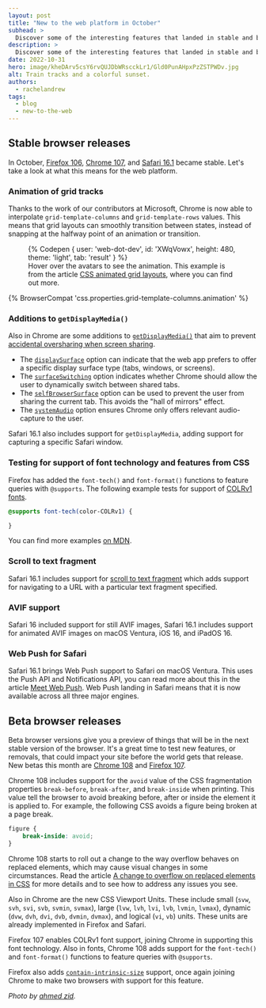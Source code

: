 ```yaml
---
layout: post
title: "New to the web platform in October"
subhead: >
  Discover some of the interesting features that landed in stable and beta web browsers during October 2022.
description: >
  Discover some of the interesting features that landed in stable and beta web browsers during October 2022.
date: 2022-10-31
hero: image/kheDArv5csY6rvQUJDbWRscckLr1/Gld0PunAHpxPzZSTPWDv.jpg
alt: Train tracks and a colorful sunset.
authors:
  - rachelandrew
tags:
  - blog
  - new-to-the-web
---
```


## Stable browser releases

In October, [Firefox 106](https://developer.mozilla.org/docs/Mozilla/Firefox/Releases/106), [Chrome 107](https://developer.chrome.com/blog/new-in-chrome-107/), and [Safari 16.1](https://developer.apple.com/documentation/safari-release-notes/safari-16_1-release-notes) became stable. Let's take a look at what this means for the web platform.

### Animation of grid tracks

Thanks to the work of our contributors at Microsoft, Chrome is now able to interpolate `grid-template-columns` and `grid-template-rows` values. This means that grid layouts can smoothly transition between states, instead of snapping at the halfway point of an animation or transition.

<figure>
{% Codepen {
  user: 'web-dot-dev',
  id: 'XWqVowx',
  height: 480,
  theme: 'light',
  tab: 'result'
} %}

<figcaption>Hover over the avatars to see the animation. This example is from the article <a href="/css-animated-grid-layouts/">CSS animated grid layouts</a>, where you can find out more.</figcaption>
</figure>

{% BrowserCompat 'css.properties.grid-template-columns.animation' %}

### Additions to `getDisplayMedia()`

Also in Chrome are some additions to [`getDisplayMedia()`](https://developer.mozilla.org/docs/Web/API/MediaDevices/getDisplayMedia) that aim to prevent [accidental oversharing when screen sharing]((https://developer.chrome.com/blog/avoiding-oversharing-when-screen-sharing/)). 

- The [`displaySurface`](https://developer.chrome.com/docs/web-platform/screen-sharing-controls/#displaySurface) option can indicate that the web app prefers to offer a specific display surface type (tabs, windows, or screens).
- The [`surfaceSwitching`](https://developer.chrome.com/docs/web-platform/screen-sharing-controls/#surfaceSwitching) option indicates whether Chrome should allow the user to dynamically switch between shared tabs.
- The [`selfBrowserSurface`](https://developer.chrome.com/docs/web-platform/screen-sharing-controls/#selfBrowserSurface) option can be used to prevent the user from sharing the current tab. This avoids the "hall of mirrors" effect.
- The [`systemAudio`](https://developer.chrome.com/docs/web-platform/screen-sharing-controls/#systemAudio) option ensures Chrome only offers relevant audio-capture to the user.

Safari 16.1 also includes support for `getDisplayMedia`, adding support for capturing a specific Safari window.

### Testing for support of font technology and features from CSS

Firefox has added the `font-tech()` and `font-format()` functions to feature queries with `@supports`. The following example tests for support of [COLRv1 fonts](https://developer.chrome.com/blog/colrv1-fonts/).

```css
@supports font-tech(color-COLRv1) {

}
```

You can find more examples [on MDN](https://developer.mozilla.org/docs/Web/CSS/@supports#testing_for_the_support_of_a_font_technology).

### Scroll to text fragment

Safari 16.1 includes support for [scroll to text fragment](https://wicg.github.io/scroll-to-text-fragment/) which adds support for navigating to a URL with a particular text fragment specified. 

### AVIF support

Safari 16 included support for still AVIF images, Safari 16.1 includes support for animated AVIF images on macOS Ventura, iOS 16, and iPadOS 16. 

### Web Push for Safari

Safari 16.1 brings Web Push support to Safari on macOS Ventura. This uses the Push API and Notifications API, you can read more about this in the article [Meet Web Push](https://webkit.org/blog/12945/meet-web-push/). Web Push landing in Safari means that it is now available across all three major engines. 

## Beta browser releases

Beta browser versions give you a preview of things that will be in the next stable version of the browser. It's a great time to test new features, or removals, that could impact your site before the world gets that release. New betas this month are [Chrome 108](/blog/chrome-108-beta/) and [Firefox 107](https://developer.mozilla.org/docs/Mozilla/Firefox/Releases/107).

Chrome 108 includes support for the `avoid` value of the CSS fragmentation properties `break-before`, `break-after`, and `break-inside` when printing. This value tell the browser to avoid breaking before, after or inside the element it is applied to. For example, the following CSS avoids a figure being broken at a page break.

```css
figure {
    break-inside: avoid;
}
```

Chrome 108 starts to roll out a change to the way overflow behaves on replaced elements, which may cause visual changes in some circumstances. Read the article [A change to overflow on replaced elements in CSS](https://developer.chrome.com/blog/overflow-replaced-elements/) for more details and to see how to address any issues you see.

Also in Chrome are the new CSS Viewport Units. These include small (`svw`, `svh`, `svi`, `svb`, `svmin`, `svmax`), large (`lvw`, `lvh`, `lvi`, `lvb`, `lvmin`, `lvmax`), dynamic (`dvw`, `dvh`, `dvi`, `dvb`, `dvmin`, `dvmax`), and logical (`vi`, `vb`) units. These units are already implemented in Firefox and Safari.

Firefox 107 enables COLRv1 font support, joining Chrome in supporting this font technology. Also in fonts, Chrome 108 adds support for the `font-tech()` and `font-format()` functions to feature queries with `@supports`.

Firefox also adds [`contain-intrinsic-size`](https://developer.mozilla.org/docs/Web/CSS/contain-intrinsic-size) support, once again joining Chrome to make two browsers with support for this feature.

_Photo by [ahmed zid](https://unsplash.com/@ahmedzaid?utm_source=unsplash&utm_medium=referral&utm_content=creditCopyText)._
